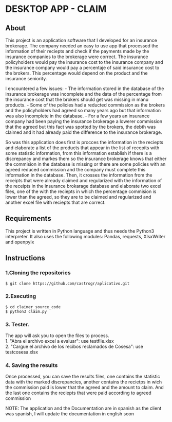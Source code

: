 # DESKTOP APP - CLAIM

## About

This project is an application software that I developed for an insurance brokerage.  The company needed an easy to use app that processed the information of their reciepts  and check if the payments made by the insurance companies to the brokerage were correct. The insurance policyholders would pay the insurance cost to the insurance company and the insurance company would pay a percentaje of said insurance cost to the brokers. This percentage would depend on the product and the insurance seniority.

I encountered a few issues:
	- The information stored in the database of the insurance brokerage was incomplete and the data of the percentage from the insurance cost that the brokers should get was missing in manu products.
	- Some of the policies had a reducted commission as the brokers and the policyholders had agreed so many years ago but that information was also incomplete in the database.
	- For a few years an insurance company had been paying the insurance brokerage a lowerer commission that the agreed but this fact was spotted by the brokers, the debth was claimed and it had already paid the difference to the insurance brokerage.

So was this application does first is procces the information in the reciepts and elaborate a list of the products that appear in the list of recepits with some statistic information, from this information establish if there is a discrepancy and markes them so the insurance brokerage knows that either the commision in the database is missing or there are some policies with an agreed reduced commission and the company must complete this information in the database.
Then, it crosses the information from the receipts that were already claimed and regularized with the information of the receipts in the insurance brokarage database and elaborate two excel files, one of the with the reciepts in which the percentage commision is lower than the agreed, so they are to be claimed and regularized and another excel file with reciepts that are correct.

## Requirements 

This project is written in Python language and thus needs the Python3 interpreter. It also uses the following modules: Pandas, requests, XlsxWriter and openpylx

## Instructions

### 1.Cloning the repositories  
```shell
$ git clone https://github.com/castrogr/aplicativo.git
```
### 2.Executing  
```shell
$ cd claimer_source_code
$ python3 claim.py
```
### 3. Tester. 
The app will ask you to open the files to process. <br>
	1. "Abra el archivo excel a evaluar": use testfile.xlsx <br>
 	2. "Cargue el archivo de los recibos reclamados de Cosesa": use testcosesa.xlsx
### 4. Saving the results
Once processed, you can save the results files, one contains the statistic data with the marked discrepancies, another contains the recietps in wich the commission paid is lower that the agreed and the amount to claim. And the last one contains the reciepts that were paid according to agreed commission


NOTE: The application and the Documentation are in spanish as the client was spanish, I will update the documentation in english soon
